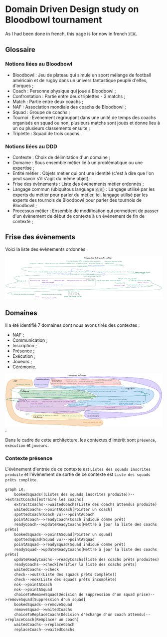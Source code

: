 # Domain Driven Design study on Bloodbowl tournament

As I had been done in french, this page is for now in french :fr:.

## Glossaire

### Notions liées au Bloodbowl

- Bloodbowl : Jeu de plateau qui simule un sport mélange de football américain et de rugby dans un univers fantastique peuplé d'elfes, d'orques ;
- Coach : Personne physique qui joue à Bloodbowl ;
- Confrontation : Partie entre deux triplettes - 3 matchs ;
- Match : Partie entre deux coachs ;
- NAF : Association mondiale des coachs de Bloodbowl ;
- Squad : Groupe de coachs ;
- Tournoi : Evènement regroupant dans une unité de temps des coachs organisés en squad ou non, plusieurs matchs sont joués et donne lieu à un ou plusieurs classements ensuite ;
- Triplette : Squad de trois coachs.

### Notions liées au DDD

- Contexte : Choix de délimitation d'un domaine ;
- Domaine : Sous ensemble métier lié à un problématique ou une expertise ;
- Entité métier : Objets métier qui ont une identité (c'est à dire que l'on peut savoir s'il s'agit du même objet);
- Frise des évènements : Liste des évènements métier ordonnés ;
- Langage commun (ubiquitous language :gb:) : Langage utilisé par les experts du métier pour parler du métier, ici, langage utilisé par les experts des tournois de Bloodbowl pour parler des tournois de Bloodbowl ;
- Processus métier : Ensemble de modification qui permettent de passer d'un évènement de début de contexte à un évènement de fin de contexte ;

## Frise des évènements

Voici la liste des évènements ordonnés

![Frise des évènements](./frise-evenements-2022-08-25.png)

## Domaines

Il a été identifié 7 domaines dont nous avons tirés des contextes :

- NAF ;
- Communication ;
- Inscription ;
- Présence ;
- Exécution ;
- Joueurs ;
- Cérémonie.

![Contextes délimités](./ddd-seance-4-2022-08-26.png).

Dans le cadre de cette architecture, les contextes d'intérêt sont `présence`, `exécution` et `joueurs`.

### Contexte présence

L'évènement d'entrée de ce contexte est `Listes des squads inscrites produite` et l'évènement de sortie de ce contexte est `Liste des squads prêts complète`.

```mermaid
graph LR;
    bookedSquads((Listes des squads inscrites produite))-->extractCoachs[extraire les coachs]
    extractCoachs-->waitedCoachs(Liste des coachs attendus produite)
    waitedCoachs-->pointACoach[Pointer un coach]
    spottedCoach(Coach vu)-->pointACoach
    pointACoach-->readyCoach(Coach indiqué comme prêt)
    readyCoach-->updateReadyCoachs[Mettre à jour la liste des coachs prêts]
    bookedSquads-->pointASquad[Pointer un squad]
    spottedSquad(Squad vu)-->pointASquad
    pointASquad-->readySquad(Squad indiqué comme prêt)
    readySquad-->updateReadyCoachs[Mettre à jour la liste des coachs prêts]
    updateReadyCoachs-->readyCoachs(liste des coachs prêts produites)
    readyCoachs-->check[Verifier la liste des coachs prêts]
    waitedCoachs-->check
    check-->out((Liste des squads prêts complète))
    check-->nok(Liste des squads prêts incomplète)
    nok-->pointACoach
    nok-->pointASquad
    choiceToRemoveSquad(Décision de suppression d'un squad prise)-->removeSquad[Suppression d'un squad]
    bookedSquads-->removeSquad
    removeSquad-->waitedCoachs
    choiceToReplaceCoach(Décision d'échange d'un coach attendu)-->replaceCoach[Remplacer un coach]
    waitedCoachs-->replaceCoach
    replaceCoach-->waitedCoachs
```